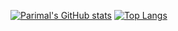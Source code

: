 [![Parimal's GitHub stats](https://github-readme-stats.vercel.app/api?username=parimal7&count_private=true&show_icons=true)](https://parimal.codes)
[![Top Langs](https://github-readme-stats.vercel.app/api/top-langs/?username=parimal7&layout=compactlangs_count=10)](https://parimal.codes)
